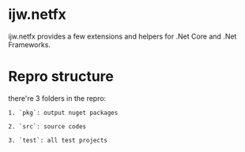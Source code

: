# ijw.netfx
ijw.netfx provides a few extensions and helpers for .Net Core and .Net Frameworks. 

# Repro structure
there're 3 folders in the repro:

	1. `pkg`: output nuget packages

	2. `src`: source codes

	3. `test`: all test projects

#
